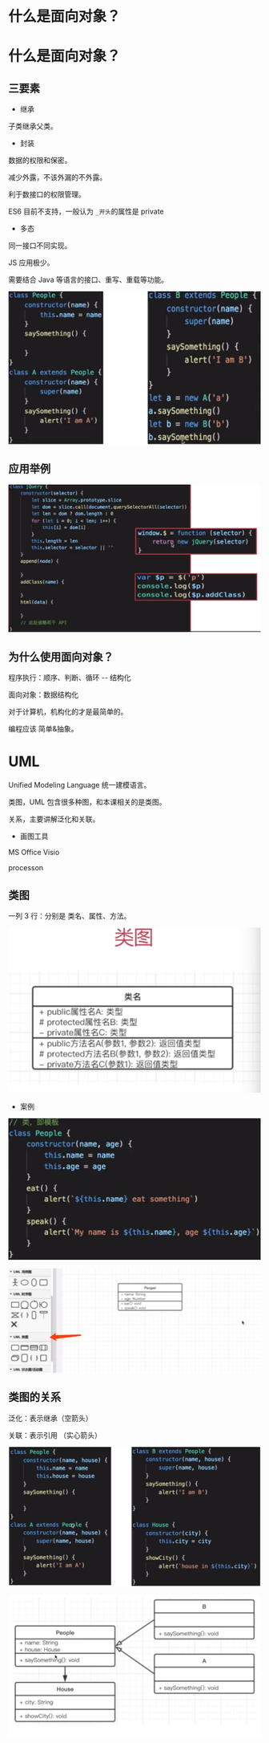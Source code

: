 # 什么是面向对象？

# 什么是面向对象？

## 三要素

- 继承

子类继承父类。

- 封装

数据的权限和保密。

减少外露，不该外漏的不外露。

利于数接口的权限管理。

ES6 目前不支持，一般认为 `_开头`的属性是 private

- 多态

同一接口不同实现。

JS 应用极少。

需要结合 Java 等语言的接口、重写、重载等功能。

![](../.gitbook/assests/1650069154199-533778b5-4a14-4250-9df0-1071494b750a.png)

## 应用举例

![](../.gitbook/assests/1650069354630-119bb055-903d-4f1e-997b-e85e6eec7830.png)

## 为什么使用面向对象？

程序执行：顺序、判断、循环 -- 结构化

面向对象：数据结构化

对于计算机，机构化的才是最简单的。

编程应该 简单&抽象。

# UML

Unified Modeling Language 统一建模语言。

类图，UML 包含很多种图，和本课相关的是类图。

关系，主要讲解泛化和关联。

- 画图工具

MS Office Visio

processon

## 类图

一列 3 行：分别是 类名、属性、方法。

![](../.gitbook/assests/1650070539921-af4fe9c5-329e-40a4-9be9-5d9232c26a0d.png)

- 案例

![](../.gitbook/assests/1650070654962-b7b32f74-3204-4900-9f0a-5d0622835f07.png)

![](../.gitbook/assests/1650070801373-16af7079-55be-4084-9111-ccac1afbcdc0.png)

## 类图的关系

泛化：表示继承（空箭头）

关联：表示引用 （实心箭头）

![](../.gitbook/assests/1650070947848-1934a871-7c5f-4864-b914-0b4fc4c57898.png)

![](../.gitbook/assests/1650070994339-a61fd8d6-2216-478c-bf8d-b57473bd8cd6.png)
